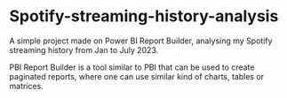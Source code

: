 # Spotify-streaming-history-analysis
A simple project made on Power BI Report Builder, analysing my Spotify streaming history from Jan to July 2023.

PBI Report Builder is a tool similar to PBI that can be used to create paginated reports, where one can use similar kind of charts, tables or matrices.
